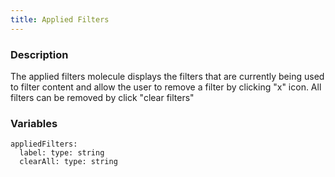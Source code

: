 ```yaml
---
title: Applied Filters
---
```


### Description
The applied filters molecule displays the filters that are currently being used to filter content and allow the user to remove a filter by clicking "x" icon. All filters can be removed by click "clear filters"



### Variables
~~~
appliedFilters: 
  label: type: string
  clearAll: type: string
~~~
